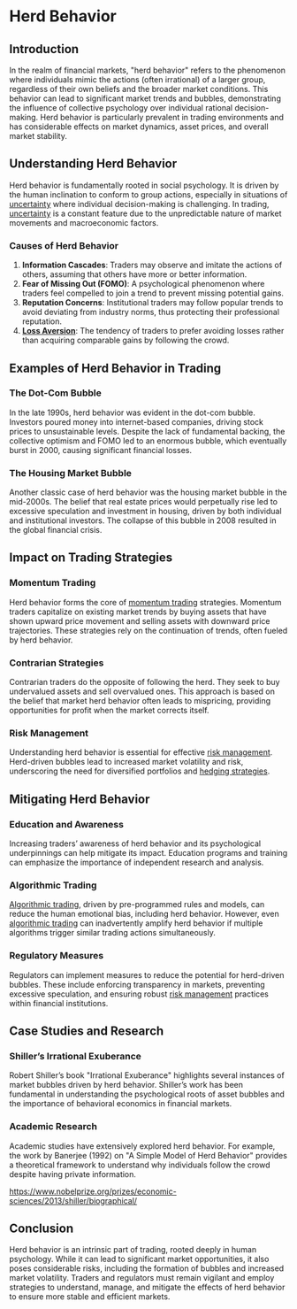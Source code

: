 # Herd Behavior

## Introduction

In the realm of financial markets, "herd behavior" refers to the phenomenon where individuals mimic the actions (often irrational) of a larger group, regardless of their own beliefs and the broader market conditions. This behavior can lead to significant market trends and bubbles, demonstrating the influence of collective psychology over individual rational decision-making. Herd behavior is particularly prevalent in trading environments and has considerable effects on market dynamics, asset prices, and overall market stability.

## Understanding Herd Behavior

Herd behavior is fundamentally rooted in social psychology. It is driven by the human inclination to conform to group actions, especially in situations of [uncertainty](../u/uncertainty_in_trading.md) where individual decision-making is challenging. In trading, [uncertainty](../u/uncertainty_in_trading.md) is a constant feature due to the unpredictable nature of market movements and macroeconomic factors.

### Causes of Herd Behavior

1. **Information Cascades**: Traders may observe and imitate the actions of others, assuming that others have more or better information.
2. **Fear of Missing Out (FOMO)**: A psychological phenomenon where traders feel compelled to join a trend to prevent missing potential gains.
3. **Reputation Concerns**: Institutional traders may follow popular trends to avoid deviating from industry norms, thus protecting their professional reputation.
4. **[Loss Aversion](../l/loss_aversion.md)**: The tendency of traders to prefer avoiding losses rather than acquiring comparable gains by following the crowd.

## Examples of Herd Behavior in Trading

### The Dot-Com Bubble

In the late 1990s, herd behavior was evident in the dot-com bubble. Investors poured money into internet-based companies, driving stock prices to unsustainable levels. Despite the lack of fundamental backing, the collective optimism and FOMO led to an enormous bubble, which eventually burst in 2000, causing significant financial losses.

### The Housing Market Bubble

Another classic case of herd behavior was the housing market bubble in the mid-2000s. The belief that real estate prices would perpetually rise led to excessive speculation and investment in housing, driven by both individual and institutional investors. The collapse of this bubble in 2008 resulted in the global financial crisis.

## Impact on Trading Strategies

### Momentum Trading

Herd behavior forms the core of [momentum trading](../m/momentum_trading.md) strategies. Momentum traders capitalize on existing market trends by buying assets that have shown upward price movement and selling assets with downward price trajectories. These strategies rely on the continuation of trends, often fueled by herd behavior.

### Contrarian Strategies

Contrarian traders do the opposite of following the herd. They seek to buy undervalued assets and sell overvalued ones. This approach is based on the belief that market herd behavior often leads to mispricing, providing opportunities for profit when the market corrects itself.

### Risk Management

Understanding herd behavior is essential for effective [risk management](../r/risk_management.md). Herd-driven bubbles lead to increased market volatility and risk, underscoring the need for diversified portfolios and [hedging strategies](../h/hedging_strategies.md).

## Mitigating Herd Behavior

### Education and Awareness

Increasing traders’ awareness of herd behavior and its psychological underpinnings can help mitigate its impact. Education programs and training can emphasize the importance of independent research and analysis.

### Algorithmic Trading

[Algorithmic trading](../a/algorithmic_trading.md), driven by pre-programmed rules and models, can reduce the human emotional bias, including herd behavior. However, even [algorithmic trading](../a/algorithmic_trading.md) can inadvertently amplify herd behavior if multiple algorithms trigger similar trading actions simultaneously.

### Regulatory Measures

Regulators can implement measures to reduce the potential for herd-driven bubbles. These include enforcing transparency in markets, preventing excessive speculation, and ensuring robust [risk management](../r/risk_management.md) practices within financial institutions.

## Case Studies and Research

### Shiller’s Irrational Exuberance

Robert Shiller’s book "Irrational Exuberance" highlights several instances of market bubbles driven by herd behavior. Shiller’s work has been fundamental in understanding the psychological roots of asset bubbles and the importance of behavioral economics in financial markets.

### Academic Research

Academic studies have extensively explored herd behavior. For example, the work by Banerjee (1992) on "A Simple Model of Herd Behavior" provides a theoretical framework to understand why individuals follow the crowd despite having private information.

https://www.nobelprize.org/prizes/economic-sciences/2013/shiller/biographical/

## Conclusion

Herd behavior is an intrinsic part of trading, rooted deeply in human psychology. While it can lead to significant market opportunities, it also poses considerable risks, including the formation of bubbles and increased market volatility. Traders and regulators must remain vigilant and employ strategies to understand, manage, and mitigate the effects of herd behavior to ensure more stable and efficient markets.
